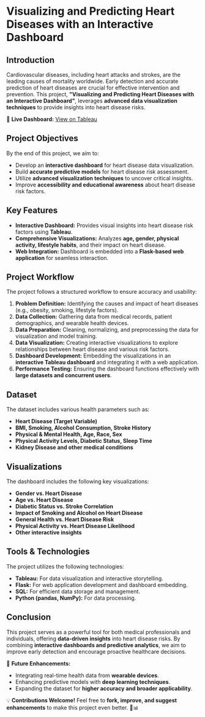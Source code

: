 # Visualizing and Predicting Heart Diseases with an Interactive Dashboard

## Introduction
Cardiovascular diseases, including heart attacks and strokes, are the leading causes of mortality worldwide. Early detection and accurate prediction of heart diseases are crucial for effective intervention and prevention. This project, **"Visualizing and Predicting Heart Diseases with an Interactive Dashboard"**, leverages **advanced data visualization techniques** to provide insights into heart disease risks.

🔗 **Live Dashboard:** [View on Tableau](https://public.tableau.com/app/profile/kesavaaditya.vemula/viz/HeartDiseaseanalysis_16992746875670/Dashboard2)

## Project Objectives
By the end of this project, we aim to:
- Develop an **interactive dashboard** for heart disease data visualization.
- Build **accurate predictive models** for heart disease risk assessment.
- Utilize **advanced visualization techniques** to uncover critical insights.
- Improve **accessibility and educational awareness** about heart disease risk factors.

## Key Features
- **Interactive Dashboard:** Provides visual insights into heart disease risk factors using **Tableau**.
- **Comprehensive Visualizations:** Analyzes **age, gender, physical activity, lifestyle habits**, and their impact on heart disease.
- **Web Integration:** Dashboard is embedded into a **Flask-based web application** for seamless interaction.

## Project Workflow
The project follows a structured workflow to ensure accuracy and usability:
1. **Problem Definition:** Identifying the causes and impact of heart diseases (e.g., obesity, smoking, lifestyle factors).
2. **Data Collection:** Gathering data from medical records, patient demographics, and wearable health devices.
3. **Data Preparation:** Cleaning, normalizing, and preprocessing the data for visualization and model training.
4. **Data Visualization:** Creating interactive visualizations to explore relationships between heart disease and various risk factors.
5. **Dashboard Development:** Embedding the visualizations in an **interactive Tableau dashboard** and integrating it with a web application.
6. **Performance Testing:** Ensuring the dashboard functions effectively with **large datasets and concurrent users**.

## Dataset
The dataset includes various health parameters such as:
- **Heart Disease (Target Variable)**
- **BMI, Smoking, Alcohol Consumption, Stroke History**
- **Physical & Mental Health, Age, Race, Sex**
- **Physical Activity Levels, Diabetic Status, Sleep Time**
- **Kidney Disease and other medical conditions**

## Visualizations
The dashboard includes the following key visualizations:
- **Gender vs. Heart Disease**
- **Age vs. Heart Disease**
- **Diabetic Status vs. Stroke Correlation**
- **Impact of Smoking and Alcohol on Heart Disease**
- **General Health vs. Heart Disease Risk**
- **Physical Activity vs. Heart Disease Likelihood**
- **Other interactive insights**

## Tools & Technologies
The project utilizes the following technologies:
- **Tableau:** For data visualization and interactive storytelling.
- **Flask:** For web application development and dashboard embedding.
- **SQL:** For efficient data storage and management.
- **Python (pandas, NumPy):** For data processing.

## Conclusion
This project serves as a powerful tool for both medical professionals and individuals, offering **data-driven insights** into heart disease risks. By combining **interactive dashboards and predictive analytics**, we aim to improve early detection and encourage proactive healthcare decisions.

🚀 **Future Enhancements:**
- Integrating real-time health data from **wearable devices**.
- Enhancing predictive models with **deep learning techniques**.
- Expanding the dataset for **higher accuracy and broader applicability**.

💡 **Contributions Welcome!** Feel free to **fork, improve, and suggest enhancements** to make this project even better. 🏥📊

